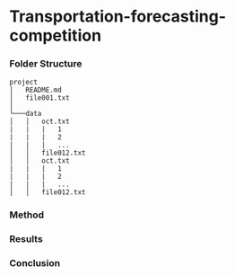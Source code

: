 # Transportation-forecasting-competition

### Folder Structure
```
project
│   README.md
│   file001.txt    
│
└───data
│   │   oct.txt
|   |   |   1
|   |   |   2
|   |   |   ...
│   │   file012.txt
│   │   oct.txt
|   |   |   1
|   |   |   2
|   |   |   ...
│   │   file012.txt
```


### Method


### Results

### Conclusion


